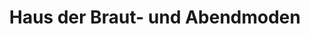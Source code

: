 ---
title: "Haus der Braut- und Abendmoden"
url: /krefeld/haus-der-braut-und-abendmoden/
shop: Kleidung
---